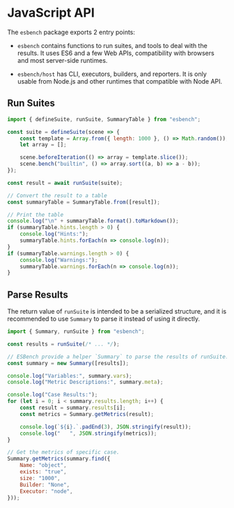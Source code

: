 # JavaScript API

The `esbench` package exports 2 entry points:

* `esbench` contains functions to run suites, and tools to deal with the results. It uses ES6 and a few Web APIs, compatibility with browsers and most server-side runtimes.
  
* `esbench/host` has CLI, executors, builders, and reporters. It is only usable from Node.js and other runtimes that compatible with Node API.

## Run Suites

```javascript
import { defineSuite, runSuite, SummaryTable } from "esbench";

const suite = defineSuite(scene => {
	const template = Array.from({ length: 1000 }, () => Math.random());
	let array = [];

	scene.beforeIteration(() => array = template.slice());
	scene.bench("builtin", () => array.sort((a, b) => a - b));
});

const result = await runSuite(suite);

// Convert the result to a table
const summaryTable = SummaryTable.from([result]);

// Print the table
console.log("\n" + summaryTable.format().toMarkdown());
if (summaryTable.hints.length > 0) {
	console.log("Hints:");
	summaryTable.hints.forEach(n => console.log(n));
}
if (summaryTable.warnings.length > 0) {
	console.log("Warnings:");
	summaryTable.warnings.forEach(n => console.log(n));
}
```

## Parse Results

The return value of `runSuite` is intended to be a serialized structure, and it is recommended to use `Summary` to parse it instead of using it directly.

```javascript
import { Summary, runSuite } from "esbench";

const results = runSuite(/* ... */);

// ESBench provide a helper `Summary` to parse the results of runSuite.
const summary = new Summary([results]);

console.log("Variables:", summary.vars);
console.log("Metric Descriptions:", summary.meta);

console.log("Case Results:");
for (let i = 0; i < summary.results.length; i++) {
	const result = summary.results[i];
	const metrics = Summary.getMetrics(result);

	console.log(`${i}.`.padEnd(3), JSON.stringify(result));
	console.log("   ", JSON.stringify(metrics));
}

// Get the metrics of specific case.
Summary.getMetrics(summary.find({
	Name: "object",
	exists: "true",
	size: "1000",
	Builder: "None",
	Executor: "node",
}));
```
